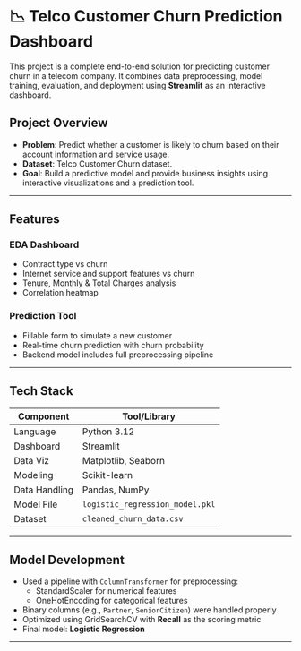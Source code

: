 # 📉 Telco Customer Churn Prediction Dashboard

This project is a complete end-to-end solution for predicting customer churn in a telecom company. 
It combines data preprocessing, model training, evaluation, and deployment using **Streamlit** as an interactive dashboard.

##  Project Overview

- **Problem**: Predict whether a customer is likely to churn based on their account information and service usage.
- **Dataset**: Telco Customer Churn dataset.
- **Goal**: Build a predictive model and provide business insights using interactive visualizations and a prediction tool.

---

##  Features

###  EDA Dashboard

- Contract type vs churn
- Internet service and support features vs churn
- Tenure, Monthly & Total Charges analysis
- Correlation heatmap

###  Prediction Tool

- Fillable form to simulate a new customer
- Real-time churn prediction with churn probability
- Backend model includes full preprocessing pipeline

---

##  Tech Stack

| Component      | Tool/Library              |
|----------------|---------------------------|
| Language       | Python 3.12               |
| Dashboard      | Streamlit                 |
| Data Viz       | Matplotlib, Seaborn       |
| Modeling       | Scikit-learn              |
| Data Handling  | Pandas, NumPy             |
| Model File     | `logistic_regression_model.pkl` |
| Dataset        | `cleaned_churn_data.csv`  |

---

##  Model Development

- Used a pipeline with `ColumnTransformer` for preprocessing:
  - StandardScaler for numerical features
  - OneHotEncoding for categorical features
- Binary columns (e.g., `Partner`, `SeniorCitizen`) were handled properly
- Optimized using GridSearchCV with **Recall** as the scoring metric
- Final model: **Logistic Regression**

---




